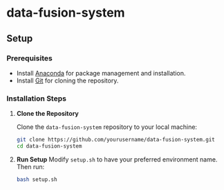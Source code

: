 # data-fusion-system

## Setup

### Prerequisites

- Install [Anaconda](https://www.anaconda.com/products/individual) for package management and installation.
- Install [Git](https://git-scm.com/downloads) for cloning the repository.

### Installation Steps

1. **Clone the Repository**

   Clone the `data-fusion-system` repository to your local machine:

   ```bash
   git clone https://github.com/yourusername/data-fusion-system.git
   cd data-fusion-system
   ```
2. **Run Setup**
   Modify `setup.sh` to have your preferred environment name.
   Then run:
   ```bash
   bash setup.sh
   ```
